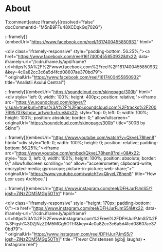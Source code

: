 # About

T:comment[estez Iframely]{resolved="false" docCommentId="M5nB9FFu48XCDqkGq702G"}

::iframely[]{embedUrl="https://www.facebook.com/reel/1617400455850932" html="<div class=&#x22;iframely-embed&#x22;><div class=&#x22;iframely-responsive&#x22; style=&#x22;padding-bottom: 56.25%;&#x22;><a href=&#x22;https://www.facebook.com/reel/1617400455850932&#x22; data-iframely-url=&#x22;//cdn.iframe.ly/api/iframe?url=https%3A%2F%2Fwww.facebook.com%2Freel%2F1617400455850932&key=4c0a82cc3c6a5d4fcd08607ae370bd79&#x22;></a></div></div><script async src=&#x22;//cdn.iframe.ly/embed.js&#x22; charset=&#x22;utf-8&#x22;></script>" originalUrl="https://www.facebook.com/reel/1617400455850932" title="Analistii Axului Central"}

::iframely[]{embedUrl="https://soundcloud.com/skinopage/300b" html="<div style=&#x22;left: 0; width: 100%; height: 400px; position: relative;&#x22;><iframe src=&#x22;https://w.soundcloud.com/player/?visual=true&url=https%3A%2F%2Fapi.soundcloud.com%2Ftracks%2F2007695707&show_artwork=true&#x22; style=&#x22;top: 0; left: 0; width: 100%; height: 100%; position: absolute; border: 0;&#x22; allowfullscreen></iframe></div>" originalUrl="https://soundcloud.com/skinopage/300b" title="300B by Skino"}

::iframely[]{embedUrl="https://www.youtube.com/watch?v=QkyeL78hen8" html="<div style=&#x22;left: 0; width: 100%; height: 0; position: relative; padding-bottom: 56.25%;&#x22;><iframe src=&#x22;https://www.youtube.com/embed/QkyeL78hen8?rel=0&#x22; style=&#x22;top: 0; left: 0; width: 100%; height: 100%; position: absolute; border: 0;&#x22; allowfullscreen scrolling=&#x22;no&#x22; allow=&#x22;accelerometer; clipboard-write; encrypted-media; gyroscope; picture-in-picture; web-share;&#x22;></iframe></div>" originalUrl="https://www.youtube.com/watch?v=QkyeL78hen8" title="How Lexr uses Archbee."}

::iframely[]{embedUrl="https://www.instagram.com/reel/DFHJurPJmS5/?igsh=ZjNzZDM5MGg5OTh1" html="<div class=&#x22;iframely-embed&#x22;><div class=&#x22;iframely-responsive&#x22; style=&#x22;height: 170px; padding-bottom: 0;&#x22;><a href=&#x22;https://www.instagram.com/reel/DFHJurPJmS5/&#x22; data-iframely-url=&#x22;//cdn.iframe.ly/api/iframe?url=https%3A%2F%2Fwww.instagram.com%2Freel%2FDFHJurPJmS5%2F%3Figsh%3DZjNzZDM5MGg5OTh1&key=4c0a82cc3c6a5d4fcd08607ae370bd79&#x22;></a></div></div><script async src=&#x22;//cdn.iframe.ly/embed.js&#x22; charset=&#x22;utf-8&#x22;></script>" originalUrl="https://www.instagram.com/reel/DFHJurPJmS5/?igsh=ZjNzZDM5MGg5OTh1" title="Trevor Christensen (@bjj_laughs) • Instagram reel"}

